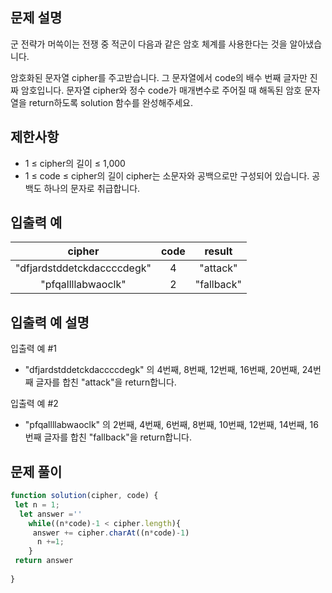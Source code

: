 ## 문제 설명
군 전략가 머쓱이는 전쟁 중 적군이 다음과 같은 암호 체계를 사용한다는 것을 알아냈습니다.

암호화된 문자열 cipher를 주고받습니다.
그 문자열에서 code의 배수 번째 글자만 진짜 암호입니다.
문자열 cipher와 정수 code가 매개변수로 주어질 때 해독된 암호 문자열을 return하도록 solution 함수를 완성해주세요.

## 제한사항
- 1 ≤ cipher의 길이 ≤ 1,000
- 1 ≤ code ≤ cipher의 길이
cipher는 소문자와 공백으로만 구성되어 있습니다.
공백도 하나의 문자로 취급합니다.
## 입출력 예
cipher	| code|	result
:--:|:--:|:--:|
"dfjardstddetckdaccccdegk"|	4	|"attack"
"pfqallllabwaoclk"|	2	|"fallback"

## 입출력 예 설명

입출력 예 #1

- "dfjardstddetckdaccccdegk" 의 4번째, 8번째, 12번째, 16번째, 20번째, 24번째 글자를 합친 "attack"을 return합니다.

입출력 예 #2

- "pfqallllabwaoclk" 의 2번째, 4번째, 6번째, 8번째, 10번째, 12번째, 14번째, 16번째 글자를 합친 "fallback"을 return합니다.

## 문제 풀이

```js
function solution(cipher, code) {
 let n = 1;
  let answer =''
    while((n*code)-1 < cipher.length){
     answer += cipher.charAt((n*code)-1)
      n +=1;
    }
 return answer
 
}
```